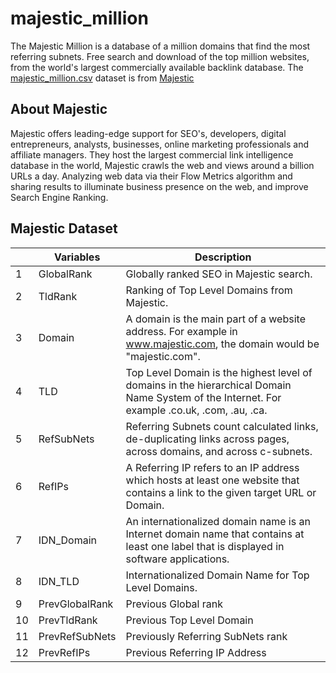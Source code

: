 # majestic_million

The Majestic Million is a database of a million domains that find the most referring subnets. Free search and download of the top million websites, from the world's largest commercially available backlink database. The [majestic_million.csv](https://downloads.majestic.com/majestic_million.csv) dataset is from [Majestic](https://majestic.com/)

## About Majestic

Majestic offers leading-edge support for SEO's, developers, digital entrepreneurs, analysts, businesses, online marketing professionals and affiliate managers. They host the largest commercial link intelligence database in the world, Majestic crawls the web and views around a billion URLs a day. Analyzing web data via their Flow Metrics algorithm and sharing results to illuminate business presence on the web, and improve Search Engine Ranking.


## Majestic Dataset

|     | Variables | Description |
| --- | ----------- | ----------- |
|   1 | GlobalRank   | Globally ranked SEO in Majestic search. |
|   2 | TldRank        | Ranking of Top Level Domains from Majestic. |
|   3 | Domain    | A domain is the main part of a website address. For example in www.majestic.com, the domain would be "majestic.com".  |
|   4 | TLD  | Top Level Domain is the highest level of domains in the hierarchical Domain Name System of the Internet. For example .co.uk, .com, .au, .ca. |
|   5 | RefSubNets | Referring Subnets count calculated links, de-duplicating links across pages, across domains, and across c-subnets. |
|   6 | RefIPs  | A Referring IP refers to an IP address which hosts at least one website that contains a link to the given target URL or Domain. |
|   7 | IDN_Domain     | An internationalized domain name is an Internet domain name that contains at least one label that is displayed in software applications. |
|   8 | IDN_TLD  | Internationalized Domain Name for Top Level Domains. |
|   9 | PrevGlobalRank         | Previous Global rank |
|  10 | PrevTldRank | Previous Top Level Domain |
|  11 | PrevRefSubNets  | Previously Referring SubNets rank |
|  12 | PrevRefIPs   | Previous Referring IP Address |
